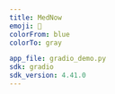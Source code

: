 ```yaml
---
title: MedNow
emoji: 💉
colorFrom: blue
colorTo: gray

app_file: gradio_demo.py
sdk: gradio
sdk_version: 4.41.0
---
```

